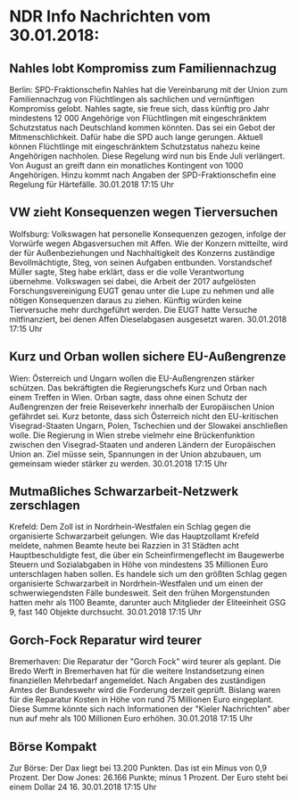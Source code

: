 # NDR Info Nachrichten vom 30.01.2018:


## Nahles lobt Kompromiss zum Familiennachzug
Berlin: SPD-Fraktionschefin Nahles hat die Vereinbarung mit der Union zum Familiennachzug von Flüchtlingen als sachlichen und vernünftigen Kompromiss gelobt. Nahles sagte, sie freue sich, dass künftig pro Jahr mindestens 12 000 Angehörige von Flüchtlingen mit eingeschränktem Schutzstatus nach Deutschland kommen könnten. Das sei ein Gebot der Mitmenschlichkeit. Dafür habe  die SPD auch lange gerungen. Aktuell können Flüchtlinge mit eingeschränktem Schutzstatus nahezu keine Angehörigen nachholen. Diese Regelung wird nun bis Ende Juli verlängert. Von August an greift dann ein monatliches Kontingent von 1000 Angehörigen. Hinzu kommt nach Angaben der SPD-Fraktionschefin eine Regelung für Härtefälle. 30.01.2018 17:15 Uhr 

## VW zieht Konsequenzen wegen Tierversuchen
Wolfsburg: Volkswagen hat personelle Konsequenzen gezogen, infolge der Vorwürfe wegen Abgasversuchen mit Affen. Wie der Konzern mitteilte, wird der für Außenbeziehungen und Nachhaltigkeit des Konzerns zuständige Bevollmächtigte, Steg, von seinen Aufgaben entbunden. Vorstandschef Müller sagte, Steg habe erklärt, dass er die volle Verantwortung übernehme. Volkswagen sei dabei, die Arbeit der 2017 aufgelösten Forschungsvereinigung EUGT genau unter die Lupe zu nehmen und alle nötigen Konsequenzen daraus zu ziehen. Künftig würden keine Tierversuche mehr durchgeführt werden. Die EUGT hatte Versuche mitfinanziert, bei denen Affen Dieselabgasen ausgesetzt waren. 30.01.2018 17:15 Uhr 

## Kurz und Orban wollen sichere EU-Außengrenze
Wien: 			Österreich und Ungarn wollen die EU-Außengrenzen stärker schützen. Das bekräftigten die Regierungschefs Kurz und Orban nach einem Treffen in Wien. Orban sagte, dass ohne einen Schutz der Außengrenzen der freie Reiseverkehr innerhalb der Europäischen Union gefährdet sei. Kurz betonte, dass sich Österreich nicht den EU-kritischen Visegrad-Staaten Ungarn, Polen, Tschechien und der Slowakei anschließen wolle. Die Regierung in Wien strebe vielmehr eine Brückenfunktion zwischen den Visegrad-Staaten und anderen Ländern der Europäischen Union an. Ziel müsse sein, Spannungen in der Union abzubauen, um gemeinsam wieder stärker zu werden. 30.01.2018 17:15 Uhr 

## Mutmaßliches Schwarzarbeit-Netzwerk zerschlagen
Krefeld: Dem Zoll ist in Nordrhein-Westfalen ein Schlag gegen die organisierte Schwarzarbeit gelungen. Wie das Hauptzollamt Krefeld meldete, nahmen Beamte heute bei Razzien in 31 Städten acht Hauptbeschuldigte fest, die über ein Scheinfirmengeflecht im Baugewerbe Steuern und Sozialabgaben in Höhe von mindestens 35 Millionen Euro unterschlagen haben sollen. Es handele sich um den größten Schlag gegen organisierte Schwarzarbeit in Nordrhein-Westfalen und um einen der schwerwiegendsten Fälle bundesweit. Seit den frühen Morgenstunden hatten mehr als 1100 Beamte, darunter auch Mitglieder der Eliteeinheit GSG 9, fast 140 Objekte durchsucht. 30.01.2018 17:15 Uhr 

## Gorch-Fock Reparatur wird teurer
Bremerhaven: Die Reparatur der "Gorch Fock" wird teurer als geplant. Die Bredo Werft in Bremerhaven hat für die weitere Instandsetzung einen finanziellen Mehrbedarf angemeldet. Nach Angaben des zuständigen Amtes der Bundeswehr wird die Forderung derzeit geprüft. Bislang waren für die Reparatur Kosten in Höhe von rund 75 Millionen Euro eingeplant. Diese Summe könnte sich nach Informationen der "Kieler Nachrichten" aber nun auf mehr als 100 Millionen Euro erhöhen. 30.01.2018 17:15 Uhr 

## Börse Kompakt
Zur Börse: Der Dax liegt bei 13.200 Punkten. Das ist ein Minus von 0,9 Prozent. Der Dow Jones: 26.166 Punkte; minus 1 Prozent. Der Euro steht bei einem Dollar 24 16. 30.01.2018 17:15 Uhr 
